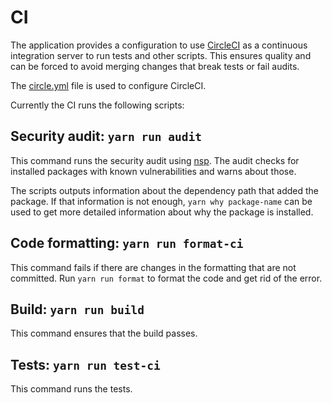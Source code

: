 # CI

The application provides a configuration to use
[CircleCI](https://circleci.com/) as a continuous integration server
to run tests and other scripts. This ensures quality and can be forced
to avoid merging changes that break tests or fail audits.

The [circle.yml](../circle.yml) file is used to configure CircleCI.

Currently the CI runs the following scripts:

## Security audit: `yarn run audit`

This command runs the security audit using
[nsp](https://www.npmjs.com/package/nsp). The audit checks for
installed packages with known vulnerabilities and warns about those.

The scripts outputs information about the dependency path that added
the package. If that information is not enough, `yarn why
package-name` can be used to get more detailed information about why
the package is installed.

## Code formatting: `yarn run format-ci`

This command fails if there are changes in the formatting that are not
committed. Run `yarn run format` to format the code and get rid of the
error.

## Build: `yarn run build`

This command ensures that the build passes.

## Tests: `yarn run test-ci`

This command runs the tests.
